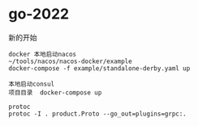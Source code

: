 # go-2022
新的开始

    docker 本地启动nacos
    ~/tools/nacos/nacos-docker/example
    docker-compose -f example/standalone-derby.yaml up

    本地启动consul
    项目目录  docker-compose up

    protoc
    protoc -I . product.Proto --go_out=plugins=grpc:.

    
